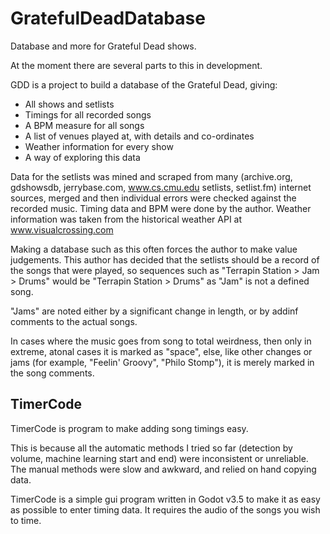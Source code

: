 # GratefulDeadDatabase

Database and more for Grateful Dead shows.

At the moment there are several parts to this in development.

GDD is a project to build a database of the Grateful Dead, giving:
  * All shows and setlists
  * Timings for all recorded songs
  * A BPM measure for all songs
  * A list of venues played at, with details and co-ordinates
  * Weather information for every show
  * A way of exploring this data

Data for the setlists was mined and scraped from many (archive.org, gdshowsdb, jerrybase.com, www.cs.cmu.edu setlists, setlist.fm) internet sources, merged and then individual errors were checked against the recorded music.
Timing data and BPM were done by the author.
Weather information was taken from the historical weather API at www.visualcrossing.com

Making a database such as this often forces the author to make value judgements. This author has decided that the setlists should be a record of the songs that were played, so sequences such as "Terrapin Station > Jam > Drums" would be "Terrapin Station > Drums" as "Jam" is not a defined song.

"Jams" are noted either by a significant change in length, or by addinf comments to the actual songs.

In cases where the music goes from song to total weirdness, then only in extreme, atonal cases it is marked as "space", else, like other changes or jams (for example, "Feelin' Groovy", "Philo Stomp"), it is merely marked in the song comments.


TimerCode
---------

TimerCode is program to make adding song timings easy.

This is because all the automatic methods I tried so far (detection by volume, machine learning start and end) were inconsistent or unreliable. The manual methods were slow and awkward, and relied on hand copying data.

TimerCode is a simple gui program written in Godot v3.5 to make it as easy as possible to enter timing data. It requires the audio of the songs you wish to time.
